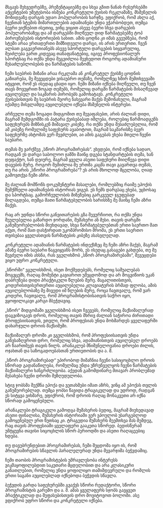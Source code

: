 მსგავს შეხვედრებზე, პრეზენტაციებზე და სხვა გზით ნანახ რესურსებში აქცენტების უმეტესობა ისმება კონკრეტული ქეისის რეკლამაზე, მსმენელის მოზიდვაზე დარგის უდაო პოპულარობის ხარჯზე. ვფიქრობ, რომ ახლა აქ, ჩვენთან სტემის მიმართულების ადამიანები უნდა ვჭარბობდეთ, თუმცა ბევრი ვიქნებით ისეთიც, ვინც ვიცით ასევე ბევრი სხვა დარგების პოპულარობაზეც და ამ დარგებში მიღწეულ დიდ წარმატებებზე ტოპ პიროვნებების ისტორიების სახით. ამის ცოდნა კი იმას გვეუბნება, რომ სტემი არაა ერთადერთი მიმზიდველი დარგი, ის არის ერთერთი. ჩვენ ალბათ გაგვაერთიანებს ასევე სპორტული დარგების სიყვარულიც, შეიძლება ვართ კიდევაც თანაფანატებიც, იგივე პროფესიონალურ სპორტსაც რა თქმა უნდა შეგვიძლია შევხედოთ როგორც ადამიანური შესაძლებლობების და წარმატების საზომს.

ჩემი საუბრის მიზანი არაა რეკლამა ან კონკრეტულ ქეისზე ცოდნის გაზიარება, მე შევეცდები ვისაუბრო თემაზე, რომელზეც ხშირ შემთხვევაში იტყვით, რომ ეს ისედაც ცხადი იყო. ჩემი მიზანი იქნება მიღწეული, თუ ჩვენ თავს მოვუყრით ზოგად თემებს, რომელიც დარგში წარმატების მისაღწევად აუცილებელ და საკმარის პირობებს გამოხატავს. კონკრეტული ქეისებისთვის მე საუბრის მეორე ნახევარი მაქვს შემონახული, მაგრამ იქამდე მისვლამდე აუცილებელი იქნება მსმენელის ინტერესი.

არჩეული თემა ზოგადი მიდგომით თუ შევაფასებთ, არის ძალიან დიდი, მაგრამ შემდგომში ის პატარა ქეისებაბად იშლება, როლებიც წარმოადგენს საფეხურებს მიზნისკენ მიმავალ კიბეზე. რა თქმა უნდა შესაძლებელია, რომ ამ კიბეზე რომელიმე საფეხურს ავაბოტოთ, მაგრამ საკმარისზე ბევრ საფეხურზე ახტომას ვერ შევძლებთ, აი ამის გაგებას ეხება მთელი ჩვენი საუბარი.

თემას მე ვარქმევ „სწორ პროგრამირებას“.  ვხვდები, რომ იქნება სადაო, რადგან ეს დარგი საბოლოო ჯამში მაინც დგება სტანდარტების თემა, ხან დეფაქტო, ხან დეიურე, მაგრამ ყველა ასეთი საფეხური მიიღწევა დიდი დავების მერე. როგორ შემიძლია მე ერთმა კაცმა თავი გავართვა თემას, თუ რა არის „სწორი პროგრამირება“? ეს არის მხოლოდ მცელობა, ღიად გამოვთქვა ჩემი აზრი.

მე ძალიან მომწონს დოკუმენტური მასალები, რომლებშიც რაიმე ეპოქის შემქმნელი ადამიანების ისტორიას ვიგებ. ეს ჩემს დარგსაც ეხება, უცხოსაც და სპორტსაც. გამორჩეულობის მიზეზებიც გარკვეულ ჯგუფებად მილაგდება, თუმცა მათი წარმატებულობის ხარისხზე მე მაინც ჩემი აზრი მაქვს.

რაც არ უდნდა სწორი განვითარების გზა შევურჩიოთ, რა თქმა უნდა შეულებელია გაზარდო ჯორდანი, შუმახერი ან მესი. თავის დარგში განუმეორებლობის მიუხდავად, სხვა წარმატებულებთან ერთი საერთო მათ აქვთ, რომ მათ დასჭირდათ უკომპრომისო შრომა, ეს ერთი საერთო თვისებაა ყველასთვის წარმატების კიბეზე ასასვლელად.

კონკრეტული ადამიანის წარმატების ინდექსზეც მე ჩემი აზრი მაქვს, მაგრამ ამაზე ბევრი საუბარი წაგვიყვანს შორს, ეს ისედაც გასაგები გახდება, თუ მე შევძელი იმის ახსნა, რას ვგულიხმობ „სწორ პროგრამირებაში“, შევეცდები ვიყო უფრო კონკრეტული.


„სწორში“ ვგულისხმობ, ისეთ მოქმედებებს, რომელიც საშუალებას მოგვცემს, რაღაც მომენტი გავიაროთ უშეცდომოდ და არ მოგვიწიოს უკან დაბრუნება დიდი პრაქტიკული წლების მერე. მაგალითისთვის, კოდერისთვისერთერთი აუცილებელია კლავიატურის ბრმად ფლობა, ამის აუცილებლობაზე მე მივედი იმ წლების მერე, როცა ჩავთვალე, რომ ვარ კოდერი, ჩავთვალე, რომ პროგრამისტობისათვის საჭრო იყო, ვყოფილიკავი კარგი მბეჭდავიც. 

„სწორ“ მიდგომაში ვგულისხმობ ისეთ ჩვევებს, რომელიც მაქსიმალურად დაგვიზოგავს დროს, რომელიც თავის მხრივ ძალიან საჭიროა ძირითადი პროფესიისათვის, ვთვლი, რომ პროფესიას უნდა მოხმარდეს ყველაფერში დახარჯული დროის მაქსიმუმი. 

მაქსიმალურ დროში კი ვგულისხმობ, რომ პროფესიისათვის უნდა განვსაზღვროთ დრო, რომელიც სხვა, ადამიანისთვის აუცილებელ დროებს არ წაართმევს თავის წილს. არანაკლებ მნიშვნელოვანია დროები ძილის, ოჯახთან და საზოგადოებასთან ურთიეთობის და ა. შ. 

„სწორ პროგრამირებად“ უპირობოდ მიმაჩნია ჩვენი სასიცოცხლო დროის სწორად გადანაწილება, რომელმაც უნდა უზრუნველყოს ჩვენი წარმატების მაქსიმალური ხანგრძლივობა. აქედან გამომდინარე მთავარ პრობლემად მესახება ჩვენი დროში შეზღუდულობა.

სტივ ჯობსმა შექმნა ეპოქა და ვეთახმები იმათ აზრს, ვინც ამ ეპოქას თვლის განუმეორებლად. თუმცა ჯობსი წავიდა ტრაგიკულად და უდროდ, რადგან ეს სიტყვა ვიხმარე, ვფიქრობ, რომ დროის რაღაც მონაკვეთი არ იქნა სწორად გამოყენებული.

არანაკლები ტრაგიკული გამოდგა შუმახერის ბედიც, მაგრამ მიუხედავად ასეთი ფინალისა, შუმახერის ისტორიაში ვერ ვპოულობ უსარგებლოდ გამოყენებულ ერთ წუთსაც კი. ტრაგედია შუმახერს შეემთხვა მას შემდეგ, რაც თავის პროფესიაში ყველაფერი გააკეთა სწორედ. ბედისწერამ უმტყუვნა თავისი სიცოცხლის სწორ პერიოდში და ასეთი რაღაცეებიც ხდება.

თუ დავუბრუნდებით პროგრამირებას, ჩემი შეცდომა იყო ის, რომ პროგრამირების სწავლის პარალელურად უნდა მევარჯიშა ბეჭვდაშიც.

ჩემი თაობის პროგრამისტების უმრავლესობა ინტერესს ვიკმაყოფილებდით საკუთარი მცდელობით და არა კლასიკური განათლებით, რომელიც უნდა ყოფილიყო თამიმდევრული და რომლის ერთი საგანი აუცილებლად იქნებოდა ბეჭვდის სწავლა.

ბეჭვდის გარდა საფეხურებში გვაქვს სწორი რედაქტორი, სწორი პროგრამისტის გარემო და ა. შ. ამას ყველაფერს სჯობს გავყვეთ პრაქტიკულად და შეფასებისთვის დრო მოვიტოვოთ ბოლოში. ასე ვფიქრობ უფრო სწორი და კონკრეტული იქნება.






